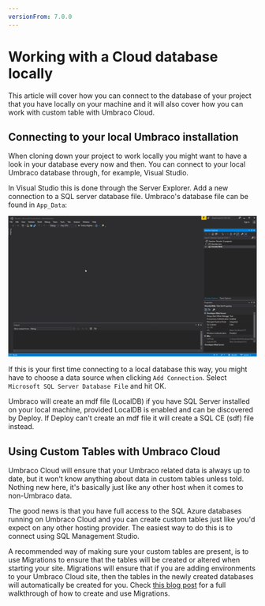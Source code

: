 ```yaml
---
versionFrom: 7.0.0
---
```


# Working with a Cloud database locally
This article will cover how you can connect to the database of your project that you have locally on your machine and it will also cover how you can work with custom table with Umbraco Cloud.

## Connecting to your local Umbraco installation
When cloning down your project to work locally you might want to have a look in your database every now and then. You can connect to your local Umbraco database through, for example, Visual Studio.

In Visual Studio this is done through the Server Explorer. Add a new connection to a SQL server database file. Umbraco's database file can be found in `App_Data`:

![Connecting to Umbraco.mdf in Visual Studio](images/connect-via-vsstudio.gif)

If this is your first time connecting to a local database this way, you might have to choose a data source when clicking `Add Connection`. Select `Microsoft SQL Server Database File` and hit OK.

Umbraco will create an mdf file (LocalDB) if you have SQL Server installed on your local machine, provided LocalDB is enabled and can be discovered by Deploy. If Deploy can't create an mdf file it will create a SQL CE (sdf) file instead. 

## Using Custom Tables with Umbraco Cloud
Umbraco Cloud will ensure that your Umbraco related data is always up to date, but it won't know anything about data in custom tables unless told. Nothing new here, it's basically just like any other host when it comes to non-Umbraco data.

The good news is that you have full access to the SQL Azure databases running on Umbraco Cloud and you can create custom tables just like you'd expect on any other hosting provider. The easiest way to do this is to connect using SQL Management Studio.

A recommended way of making sure your custom tables are present, is to use Migrations to ensure that the tables will be created or altered when starting your site. Migrations will ensure that if you are adding environments to your Umbraco Cloud site, then the tables in the newly created databases will automatically be created for you. Check [this blog post](https://cultiv.nl/blog/using-umbraco-migrations-to-deploy-changes/) for a full walkthrough of how to create and use Migrations.
